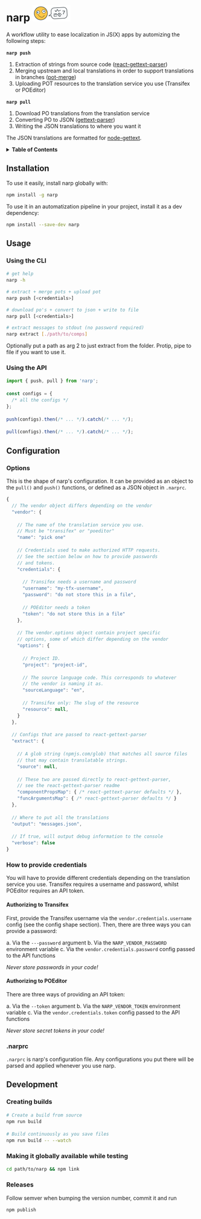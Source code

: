 # narp ![narp](narp.png)

A workflow utility to ease localization in JS(X) apps by automizing the following steps:

**`narp push`**

1. Extraction of strings from source code ([react-gettext-parser](https://github.com/alexanderwallin/react-gettext-parser))
2. Merging upstream and local translations in order to support translations in branches ([pot-merge](https://github.com/laget-se/pot-merge))
3. Uploading POT resources to the translation service you use (Transifex or POEditor)

**`narp pull`**

1. Download PO translations from the translation service
2. Converting PO to JSON ([gettext-parser](https://github.com/andris9/gettext-parser))
3. Writing the JSON translations to where you want it

The JSON translations are formatted for [node-gettext](https://github.com/andris9/node-gettext).

<details>
<summary><strong>Table of Contents</strong></summary>
  
* [Installation](#installation)
* [Usage](#usage)
  * [Using the CLI](#using-the-cli)
  * [Using the API](#using-the-api)
* [Configuration](#configuration)
  * [Options](#options)
  * [How to provide credentials](#how-to-provide-credentials)
    * [Authorizing to Transifex](#authorizing-to-transifex)
    * [Authorizing to POEditor](#authorizing-to-poeditor)
  * [.narprc](#narprc)
* [Development](#development)
  * [Creating builds](#creating-builds)
  * [Making it globally available while testing](#making-it-globally-available-while-testing)
  * [Releases](#releases)

</details>


## Installation

To use it easily, install narp globally with:

```sh
npm install -g narp
```

To use it in an automatization pipeline in your project, install it as a dev dependency:

```sh
npm install --save-dev narp
```

## Usage

### Using the CLI

```sh
# get help
narp -h
```

```sh
# extract + merge pots + upload pot
narp push [<credentials>]
```

```sh
# download po's + convert to json + write to file
narp pull [<credentials>]
```

```sh
# extract messages to stdout (no password required)
narp extract [./path/to/comps]
```

Optionally put a path as arg 2 to just extract from the folder.
Protip, pipe to file if you want to use it.

### Using the API

```js
import { push, pull } from 'narp';

const configs = {
  /* all the configs */
};

push(configs).then(/* ... */).catch(/* ... */);

pull(configs).then(/* ... */).catch(/* ... */);
```

## Configuration

### Options

This is the shape of narp's configuration. It can be provided as an object to the `pull()` and `push()` functions, or defined as a JSON object in `.narprc`.

```js
{
  // The vendor object differs depending on the vendor
  "vendor": {
    
    // The name of the translation service you use.
    // Must be "transifex" or "poeditor"
    "name": "pick one"

    // Credentials used to make authorized HTTP requests.
    // See the section below on how to provide passwords
    // and tokens.
    "credentials": {

      // Transifex needs a username and password
      "username": "my-tfx-username",
      "password": "do not store this in a file",

      // POEditor needs a token
      "token": "do not store this in a file"
    },

    // The vendor.options object contain project specific
    // options, some of which differ depending on the vendor
    "options": {

      // Project ID.
      "project": "project-id",

      // The source language code. This corresponds to whatever
      // the vendor is naming it as.
      "sourceLanguage": "en",
      
      // Transifex only: The slug of the resource
      "resource": null,
    }
  },

  // Configs that are passed to react-gettext-parser
  "extract": {

    // A glob string (npmjs.com/glob) that matches all source files
    // that may contain translatable strings.
    "source": null,

    // These two are passed directly to react-gettext-parser,
    // see the react-gettext-parser readme
    "componentPropsMap": { /* react-gettext-parser defaults */ },
    "funcArgumentsMap": { /* react-gettext-parser defaults */ }
  },

  // Where to put all the translations
  "output": "messages.json",

  // If true, will output debug information to the console
  "verbose": false
}
```


### How to provide credentials

You will have to provide different credentials depending on the translation service you use. Transifex requires a username and password, whilst POEditor requires an API token.

#### Authorizing to Transifex

First, provide the Transifex username via the `vendor.credentials.username` config (see the config shape section). Then, there are three ways you can provide a password:

a. Via the `---password` argument
b. Via the `NARP_VENDOR_PASSWORD` environment variable
c. Via the `vendor.credentials.password` config passed to the API functions

*Never store passwords in your code!*

#### Authorizing to POEditor

There are three ways of providing an API token:

a. Via the `--token` argument
b. Via the `NARP_VENDOR_TOKEN` environment variable
c. Via the `vendor.credentials.token` config passed to the API functions

*Never store secret tokens in your code!*

### .narprc

`.narprc` is narp's configuration file. Any configurations you put there will be parsed and applied whenever you use narp. 


## Development

### Creating builds

```sh
# Create a build from source
npm run build

# Build continuously as you save files
npm run build -- --watch
```

### Making it globally available while testing

```sh
cd path/to/narp && npm link
```

### Releases

Follow semver when bumping the version number, commit it and run

```sh
npm publish
```
